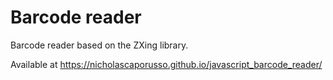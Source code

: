 # Barcode reader

Barcode reader based on the ZXing library.

Available at https://nicholascaporusso.github.io/javascript_barcode_reader/